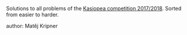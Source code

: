 Solutions to all problems of the [Kasiopea competition 2017/2018](https://kasiopea.matfyz.cz). Sorted from easier to harder.

author: Matěj Kripner
